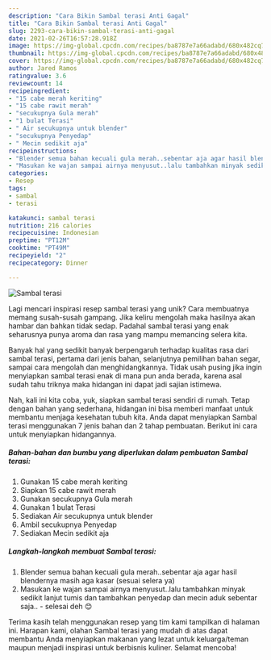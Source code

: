 ```yaml
---
description: "Cara Bikin Sambal terasi Anti Gagal"
title: "Cara Bikin Sambal terasi Anti Gagal"
slug: 2293-cara-bikin-sambal-terasi-anti-gagal
date: 2021-02-26T16:57:28.918Z
image: https://img-global.cpcdn.com/recipes/ba8787e7a66adabd/680x482cq70/sambal-terasi-foto-resep-utama.jpg
thumbnail: https://img-global.cpcdn.com/recipes/ba8787e7a66adabd/680x482cq70/sambal-terasi-foto-resep-utama.jpg
cover: https://img-global.cpcdn.com/recipes/ba8787e7a66adabd/680x482cq70/sambal-terasi-foto-resep-utama.jpg
author: Jared Ramos
ratingvalue: 3.6
reviewcount: 14
recipeingredient:
- "15 cabe merah keriting"
- "15 cabe rawit merah"
- "secukupnya Gula merah"
- "1 bulat Terasi"
- " Air secukupnya untuk blender"
- "secukupnya Penyedap"
- " Mecin sedikit aja"
recipeinstructions:
- "Blender semua bahan kecuali gula merah..sebentar aja agar hasil blendernya masih aga kasar (sesuai selera ya)"
- "Masukan ke wajan sampai airnya menyusut..lalu tambahkan minyak sedikit lanjut tumis dan tambahkan penyedap dan mecin aduk sebentar saja.. selesai deh 😊"
categories:
- Resep
tags:
- sambal
- terasi

katakunci: sambal terasi 
nutrition: 216 calories
recipecuisine: Indonesian
preptime: "PT12M"
cooktime: "PT49M"
recipeyield: "2"
recipecategory: Dinner

---
```



![Sambal terasi](https://img-global.cpcdn.com/recipes/ba8787e7a66adabd/680x482cq70/sambal-terasi-foto-resep-utama.jpg)

Lagi mencari inspirasi resep sambal terasi yang unik? Cara membuatnya memang susah-susah gampang. Jika keliru mengolah maka hasilnya akan hambar dan bahkan tidak sedap. Padahal sambal terasi yang enak seharusnya punya aroma dan rasa yang mampu memancing selera kita.

Banyak hal yang sedikit banyak berpengaruh terhadap kualitas rasa dari sambal terasi, pertama dari jenis bahan, selanjutnya pemilihan bahan segar, sampai cara mengolah dan menghidangkannya. Tidak usah pusing jika ingin menyiapkan sambal terasi enak di mana pun anda berada, karena asal sudah tahu triknya maka hidangan ini dapat jadi sajian istimewa.




Nah, kali ini kita coba, yuk, siapkan sambal terasi sendiri di rumah. Tetap dengan bahan yang sederhana, hidangan ini bisa memberi manfaat untuk membantu menjaga kesehatan tubuh kita. Anda dapat menyiapkan Sambal terasi menggunakan 7 jenis bahan dan 2 tahap pembuatan. Berikut ini cara untuk menyiapkan hidangannya.

<!--inarticleads1-->

##### Bahan-bahan dan bumbu yang diperlukan dalam pembuatan Sambal terasi:

1. Gunakan 15 cabe merah keriting
1. Siapkan 15 cabe rawit merah
1. Gunakan secukupnya Gula merah
1. Gunakan 1 bulat Terasi
1. Sediakan  Air secukupnya untuk blender
1. Ambil secukupnya Penyedap
1. Sediakan  Mecin sedikit aja




<!--inarticleads2-->

##### Langkah-langkah membuat Sambal terasi:

1. Blender semua bahan kecuali gula merah..sebentar aja agar hasil blendernya masih aga kasar (sesuai selera ya)
1. Masukan ke wajan sampai airnya menyusut..lalu tambahkan minyak sedikit lanjut tumis dan tambahkan penyedap dan mecin aduk sebentar saja.. - selesai deh 😊




Terima kasih telah menggunakan resep yang tim kami tampilkan di halaman ini. Harapan kami, olahan Sambal terasi yang mudah di atas dapat membantu Anda menyiapkan makanan yang lezat untuk keluarga/teman maupun menjadi inspirasi untuk berbisnis kuliner. Selamat mencoba!
